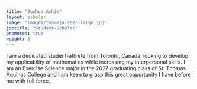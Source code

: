 ```yaml
---
title: "Joshua Ashie"
layout: scholar
image: "images/team/ja-2023-large.jpg"
jobtitle: "Student-Scholar"
promoted: true
weight: 3
---
```


I am a dedicated student-athlete from Toronto, Canada, looking to develop my applicability of mathematics while increasing my interpersonal skills. I am an Exercise Science major in the 2027 graduating class of St. Thomas Aquinas College and I am keen to grasp this great opportunity I have before me with full force.

